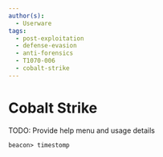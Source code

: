 ```yaml
---
author(s):
  - Userware
tags:
  - post-exploitation
  - defense-evasion
  - anti-forensics
  - T1070-006
  - cobalt-strike
---
```

# Cobalt Strike

TODO: Provide help menu and usage details

```
beacon> timestomp
```